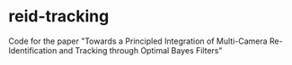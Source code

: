 # reid-tracking
Code for the paper "Towards a Principled Integration of Multi-Camera Re-Identification and Tracking through Optimal Bayes Filters"
